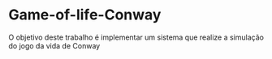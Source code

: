# Game-of-life-Conway
O objetivo deste trabalho é implementar um sistema que realize a simulação do jogo da vida de Conway

